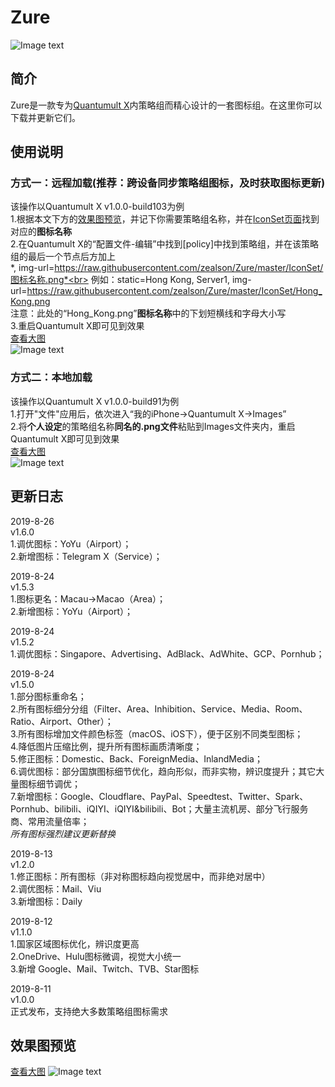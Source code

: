 # Zure<br>
![Image text](https://raw.githubusercontent.com/zealson/Zure/master/Other/ZureLogo.png)
<br>

## 简介
Zure是一款专为[Quantumult X](https://github.com/crossutility/Quantumult-X/)内策略组而精心设计的一套图标组。在这里你可以下载并更新它们。<br>

## 使用说明
### 方式一：远程加载(推荐：跨设备同步策略组图标，及时获取图标更新)<br>
该操作以Quantumult X v1.0.0-build103为例<br>
1.根据本文下方的[效果图预览](https://github.com/zealson/Zure#%E6%95%88%E6%9E%9C%E5%9B%BE%E9%A2%84%E8%A7%88)，并记下你需要策略组名称，并在[IconSet页面](https://github.com/zealson/Zure/tree/master/IconSet)找到对应的**图标名称**<br>
2.在Quantumult X的“配置文件-编辑”中找到[policy]中找到策略组，并在该策略组的最后一个节点后方加上<br>
*, img-url=https://raw.githubusercontent.com/zealson/Zure/master/IconSet/图标名称.png*<br>
例如：<span>static=Hong Kong, Server1, img-url=https://raw.githubusercontent.com/zealson/Zure/master/IconSet/Hong_Kong.png<br>
注意：此处的“Hong_Kong.png”**图标名称**中的下划短横线和字母大小写<br>
3.重启Quantumult X即可见到效果<br>
[查看大图](https://raw.githubusercontent.com/zealson/Zure/master/Other/Remote_Images.png)<br>
![Image text](https://raw.githubusercontent.com/zealson/Zure/master/Other/Remote_Images.png)

### 方式二：本地加载<br>
该操作以Quantumult X v1.0.0-build91为例<br>
1.打开"文件"应用后，依次进入“我的iPhone→Quantumult X→Images”<br>
2.将**个人设定**的策略组名称**同名的.png文件**粘贴到Images文件夹内，重启Quantumult X即可见到效果<br>
 [查看大图](https://raw.githubusercontent.com/zealson/Zure/master/Other/Local_Images.png)<br>
![Image text](https://raw.githubusercontent.com/zealson/Zure/master/Other/Local_Images.png)

 
## 更新日志
2019-8-26<br>
v1.6.0<br>
1.调优图标：YoYu（Airport）；<br>
2.新增图标：Telegram X（Service）；<br>

2019-8-24<br>
v1.5.3<br>
1.图标更名：Macau→Macao（Area）；<br>
2.新增图标：YoYu（Airport）；<br>

2019-8-24<br>
v1.5.2<br>
1.调优图标：Singapore、Advertising、AdBlack、AdWhite、GCP、Pornhub；<br>

2019-8-24<br>
v1.5.0<br>
1.部分图标重命名；<br>
2.所有图标细分分组（Filter、Area、Inhibition、Service、Media、Room、Ratio、Airport、Other）；<br>
3.所有图标增加文件颜色标签（macOS、iOS下），便于区别不同类型图标；<br>
4.降低图片压缩比例，提升所有图标画质清晰度；<br>
5.修正图标：Domestic、Back、ForeignMedia、InlandMedia；<br>
6.调优图标：部分国旗图标细节优化，趋向形似，而非实物，辨识度提升；其它大量图标细节调优；<br>
7.新增图标：Google、Cloudflare、PayPal、Speedtest、Twitter、Spark、Pornhub、bilibili、iQIYI、iQIYI&bilibili、Bot；大量主流机房、部分飞行服务商、常用流量倍率；<br>
*所有图标强烈建议更新替换*<br>

2019-8-13<br>
v1.2.0<br>
1.修正图标：所有图标（非对称图标趋向视觉居中，而非绝对居中）<br>
2.调优图标：Mail、Viu<br>
3.新增图标：Daily<br>

2019-8-12<br>
v1.1.0<br>
1.国家区域图标优化，辨识度更高<br>
2.OneDrive、Hulu图标微调，视觉大小统一<br>
3.新增 Google、Mail、Twitch、TVB、Star图标<br>

2019-8-11<br>
v1.0.0<br>
正式发布，支持绝大多数策略组图标需求<br>
## 效果图预览
[查看大图](https://raw.githubusercontent.com/zealson/Zure/master/Other/Zure%20Policy%20Icon%20Set%201.6.0%20GH.png)
![Image text](https://raw.githubusercontent.com/zealson/Zure/master/Other/Zure%20Policy%20Icon%20Set%201.6.0%20GH.png)
